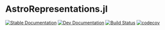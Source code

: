 # AstroRepresentations.jl

[![Stable Documentation](https://img.shields.io/badge/docs-stable-blue.svg)](https://juliaspacemissiondesign.github.io/AstroRepresentations.jl/stable/) 
[![Dev Documentation](https://img.shields.io/badge/docs-dev-blue.svg)](https://juliaspacemissiondesign.github.io/AstroRepresentations.jl/dev/) 
[![Build Status](https://github.com/JuliaSpaceMissionDesign/AstroRepresentations.jl/actions/workflows/ci.yml/badge.svg?branch=main)](https://github.com/JuliaSpaceMissionDesign/AstroRepresentations.jl/actions/workflows/ci.yml)
[![codecov](https://codecov.io/gh/JuliaSpaceMissionDesign/AstroRepresentations.jl/branch/main/graph/badge.svg?token=7fj9BjJhKF)](https://codecov.io/gh/JuliaSpaceMissionDesign/AstroRepresentations.jl)